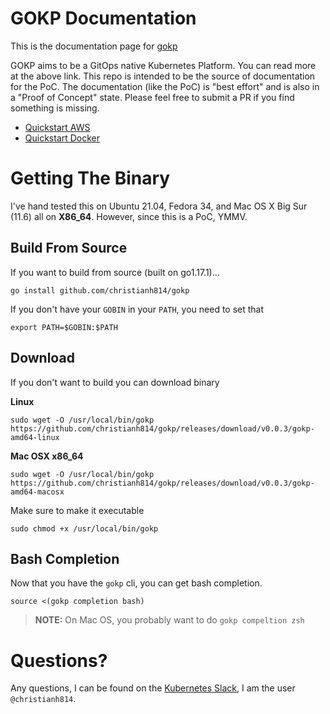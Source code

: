 # GOKP Documentation
This is the documentation page for [gokp](https://github.com/christianh814/gokp)

GOKP aims to be a GitOps native Kubernetes Platform. You can read more at the above link. This repo is intended to be the source of documentation for the PoC. The documentation (like the PoC) is "best effort" and is also in a "Proof of Concept" state. Please feel free to submit a PR if you find something is missing.

* [Quickstart AWS](docs/aws-quickstart.md)
* [Quickstart Docker](docs/docker-quickstart.md)

# Getting The Binary

I've hand tested this on Ubuntu 21.04, Fedora 34, and Mac OS X Big
Sur (11.6) all on **X86_64**. However, since this is a PoC, YMMV.

## Build From Source

If you want to build from source (built on go1.17.1)...

```shell
go install github.com/christianh814/gokp
```

If you don't have your `GOBIN` in your `PATH`, you need to set that

```shell
export PATH=$GOBIN:$PATH
```

## Download

If you don't want to build you can download binary

**Linux**

```
sudo wget -O /usr/local/bin/gokp https://github.com/christianh814/gokp/releases/download/v0.0.3/gokp-amd64-linux
```

**Mac OSX x86_64**
```
sudo wget -O /usr/local/bin/gokp https://github.com/christianh814/gokp/releases/download/v0.0.3/gokp-amd64-macosx
```

Make sure to make it executable

```
sudo chmod +x /usr/local/bin/gokp
```

## Bash Completion

Now that you have the `gokp` cli, you can get bash completion.

```shell
source <(gokp completion bash)
```

> **NOTE:** On Mac OS, you probably want to do `gokp compeltion zsh`

# Questions?

Any questions, I can be found on the [Kubernetes Slack](https://slack.k8s.io/), I am the user `@christianh814`.
